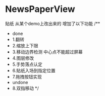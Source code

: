 # NewsPaperView

贴纸 从某个demo上改出来的 增加了以下功能 /**

* done
* 1.翻转
* 2.缩放上下限
* 3.移动边界检测 中心点不能超过屏幕
* 4.图层修改
* 5.手势落点认定
* 6.贴纸入场到指定位置
* 7.拖拽按钮实现
* undone
* 8.双指移动
  */
